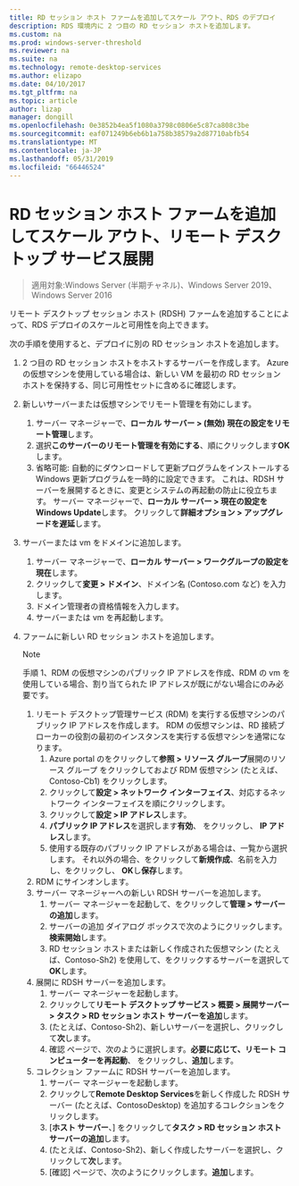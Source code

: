 ```yaml
---
title: RD セッション ホスト ファームを追加してスケール アウト、RDS のデプロイ
description: RDS 環境内に 2 つ目の RD セッション ホストを追加します。
ms.custom: na
ms.prod: windows-server-threshold
ms.reviewer: na
ms.suite: na
ms.technology: remote-desktop-services
ms.author: elizapo
ms.date: 04/10/2017
ms.tgt_pltfrm: na
ms.topic: article
author: lizap
manager: dongill
ms.openlocfilehash: 0e3852b4ea5f1080a3798c0806e5c87ca808c3be
ms.sourcegitcommit: eaf071249b6eb6b1a758b38579a2d87710abfb54
ms.translationtype: MT
ms.contentlocale: ja-JP
ms.lasthandoff: 05/31/2019
ms.locfileid: "66446524"
---
```

# <a name="scale-out-your-remote-desktop-services-deployment-by-adding-an-rd-session-host-farm"></a>RD セッション ホスト ファームを追加してスケール アウト、リモート デスクトップ サービス展開

>適用対象:Windows Server (半期チャネル)、Windows Server 2019、Windows Server 2016

リモート デスクトップ セッション ホスト (RDSH) ファームを追加することによって、RDS デプロイのスケールと可用性を向上できます。   
  
 
次の手順を使用すると、デプロイに別の RD セッション ホストを追加します。  
  
1. 2 つ目の RD セッション ホストをホストするサーバーを作成します。 Azure の仮想マシンを使用している場合は、新しい VM を最初の RD セッション ホストを保持する、同じ可用性セットに含めるに確認します。
2. 新しいサーバーまたは仮想マシンでリモート管理を有効にします。
   1. サーバー マネージャーで、**ローカル サーバー > (無効) 現在の設定をリモート管理**します。 
   2. 選択**このサーバーのリモート管理を有効にする**、順にクリックします**OK**します。 
   3. 省略可能: 自動的にダウンロードして更新プログラムをインストールする Windows 更新プログラムを一時的に設定できます。 これは、RDSH サーバーを展開するときに、変更とシステムの再起動の防止に役立ちます。 サーバー マネージャーで、**ローカル サーバー > 現在の設定を Windows Update**します。 クリックして**詳細オプション > アップグレードを遅延**します。 
3. サーバーまたは vm をドメインに追加します。
   1. サーバー マネージャーで、**ローカル サーバー > ワークグループの設定を現在**します。 
   2. クリックして**変更 > ドメイン**、ドメイン名 (Contoso.com など) を入力します。 
   3. ドメイン管理者の資格情報を入力します。 
   4. サーバーまたは vm を再起動します。
4. ファームに新しい RD セッション ホストを追加します。
   >[!NOTE] 
   > 手順 1、RDM の仮想マシンのパブリック IP アドレスを作成、RDM の vm を使用している場合、割り当てられた IP アドレスが既にがない場合にのみ必要です。
   
   1. リモート デスクトップ管理サービス (RDM) を実行する仮想マシンのパブリック IP アドレスを作成します。 RDM の仮想マシンは、RD 接続ブローカーの役割の最初のインスタンスを実行する仮想マシンを通常になります。  
       1. Azure portal のをクリックして**参照 > リソース グループ**展開のリソース グループ をクリックしておよび RDM 仮想マシン (たとえば、Contoso-Cb1) をクリックします。  
       2. クリックして**設定 > ネットワーク インターフェイス**、対応するネットワーク インターフェイスを順にクリックします。   
       3. クリックして**設定 > IP アドレス**します。
       4. **パブリック IP アドレス**を選択します**有効**、 をクリックし、 **IP アドレス**します。   
       5. 使用する既存のパブリック IP アドレスがある場合は、一覧から選択します。 それ以外の場合、をクリックして**新規作成**、名前を入力し、をクリックし、 **OK**し**保存**します。   
   2. RDM にサインオンします。
   3. サーバー マネージャーへの新しい RDSH サーバーを追加します。   
       1. サーバー マネージャーを起動して、をクリックして**管理 > サーバーの追加**します。   
       2. サーバーの追加 ダイアログ ボックスで次のようにクリックします。**検索開始**します。   
       3. RD セッション ホストまたは新しく作成された仮想マシン (たとえば、Contoso-Sh2) を使用して、をクリックするサーバーを選択して**OK**します。
   4. 展開に RDSH サーバーを追加します。
       1. サーバー マネージャーを起動します。  
       2. クリックして**リモート デスクトップ サービス > 概要 > 展開サーバー > タスク > RD セッション ホスト サーバーを追加**します。   
       3. (たとえば、Contoso-Sh2)、新しいサーバーを選択し、クリックして**次**します。  
       4. 確認 ページで、次のように選択します。**必要に応じて、リモート コンピューターを再起動**、 をクリックし、**追加**します。   
   5. コレクション ファームに RDSH サーバーを追加します。
       1. サーバー マネージャーを起動します。   
       2. クリックして**Remote Desktop Services**を新しく作成した RDSH サーバー (たとえば、ContosoDesktop) を追加するコレクションをクリックします。   
       3. [**ホスト サーバー**、] をクリックして**タスク > RD セッション ホスト サーバーの追加**します。   
       4. (たとえば、Contoso-Sh2)、新しく作成したサーバーを選択し、クリックして**次**します。   
       5. [確認] ページで、次のようにクリックします。**追加**します。   

